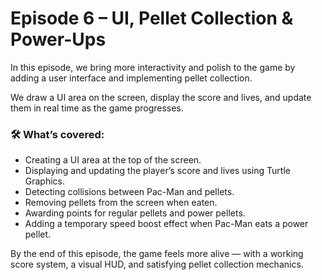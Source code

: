 # Episode 6 – UI, Pellet Collection & Power-Ups

In this episode, we bring more interactivity and polish to the game by adding a user interface and implementing pellet collection.

We draw a UI area on the screen, display the score and lives, and update them in real time as the game progresses.

### 🛠️ What’s covered:
- Creating a UI area at the top of the screen.
- Displaying and updating the player’s score and lives using Turtle Graphics.
- Detecting collisions between Pac-Man and pellets.
- Removing pellets from the screen when eaten.
- Awarding points for regular pellets and power pellets.
- Adding a temporary speed boost effect when Pac-Man eats a power pellet.

By the end of this episode, the game feels more alive — with a working score system, a visual HUD, and satisfying pellet collection mechanics.
